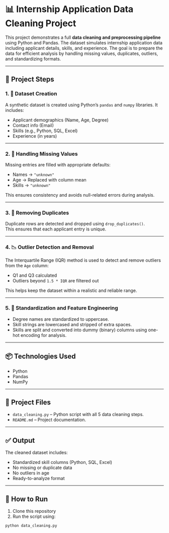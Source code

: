 
# 📊 Internship Application Data Cleaning Project

This project demonstrates a full **data cleaning and preprocessing pipeline** using Python and Pandas. The dataset simulates internship application data including applicant details, skills, and experience. The goal is to prepare the data for efficient analysis by handling missing values, duplicates, outliers, and standardizing formats.

---

## 🧱 Project Steps

### 1. 📁 Dataset Creation
A synthetic dataset is created using Python’s `pandas` and `numpy` libraries. It includes:
- Applicant demographics (Name, Age, Degree)
- Contact info (Email)
- Skills (e.g., Python, SQL, Excel)
- Experience (in years)

---

### 2. 🧼 Handling Missing Values
Missing entries are filled with appropriate defaults:
- Names → `"unknown"`
- Age → Replaced with column mean
- Skills → `"unknown"`

This ensures consistency and avoids null-related errors during analysis.

---

### 3. 🔁 Removing Duplicates
Duplicate rows are detected and dropped using `drop_duplicates()`.  
This ensures that each applicant entry is unique.

---

### 4. 📉 Outlier Detection and Removal
The Interquartile Range (IQR) method is used to detect and remove outliers from the `Age` column:
- Q1 and Q3 calculated
- Outliers beyond `1.5 * IQR` are filtered out

This helps keep the dataset within a realistic and reliable range.

---

### 5. 🧹 Standardization and Feature Engineering
- Degree names are standardized to uppercase.
- Skill strings are lowercased and stripped of extra spaces.
- Skills are split and converted into dummy (binary) columns using one-hot encoding for analysis.

---

## 📦 Technologies Used
- Python
- Pandas
- NumPy

---

## 📁 Project Files
- `data_cleaning.py` – Python script with all 5 data cleaning steps.
- `README.md` – Project documentation.

---

## ✅ Output
The cleaned dataset includes:
- Standardized skill columns (Python, SQL, Excel)
- No missing or duplicate data
- No outliers in age
- Ready-to-analyze format

---

## 🚀 How to Run

1. Clone this repository
2. Run the script using:
```bash
python data_cleaning.py
```
